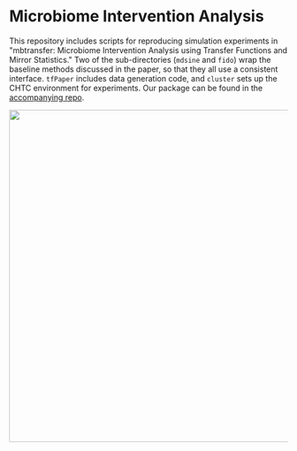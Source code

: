 # Microbiome Intervention Analysis

This repository includes scripts for reproducing simulation experiments in "mbtransfer: Microbiome Intervention Analysis using Transfer Functions and Mirror Statistics." Two of the sub-directories (`mdsine` and `fido`) wrap the baseline methods discussed in the paper, so that they all use a consistent interface. `tfPaper` includes data generation code, and `cluster` sets up the CHTC environment for experiments. Our package can be found in the [accompanying repo](https://github.com/krisrs1128/mbtransfer).

<img src="https://raw.githubusercontent.com/krisrs1128/microbiome_interventions/main/assets/simulation-hm.png" width=600/>
